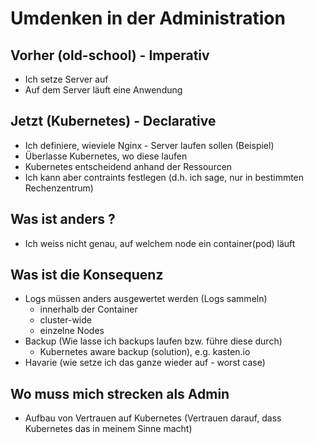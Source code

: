 # Umdenken in der Administration 

## Vorher (old-school) - Imperativ

  * Ich setze Server auf
  * Auf dem Server läuft eine Anwendung 

## Jetzt (Kubernetes) - Declarative 

  * Ich definiere, wieviele Nginx - Server laufen sollen (Beispiel) 
  * Überlasse Kubernetes, wo diese laufen
  * Kubernetes entscheidend anhand der Ressourcen 
  * Ich kann aber contraints festlegen (d.h. ich sage, nur in bestimmten Rechenzentrum) 

## Was ist anders ? 

  * Ich weiss nicht genau, auf welchem node ein container(pod) läuft

## Was ist die Konsequenz 

  * Logs müssen anders ausgewertet werden (Logs sammeln) 
    * innerhalb der Container 
    * cluster-wide 
    * einzelne Nodes 
  * Backup (Wie lasse ich backups laufen bzw. führe diese durch) 
    * Kubernetes aware backup (solution), e.g. kasten.io 
  * Havarie (wie setze ich das ganze wieder auf - worst case)   

## Wo muss mich strecken als Admin 

  * Aufbau von Vertrauen auf Kubernetes (Vertrauen darauf, dass Kubernetes das in meinem Sinne macht)
